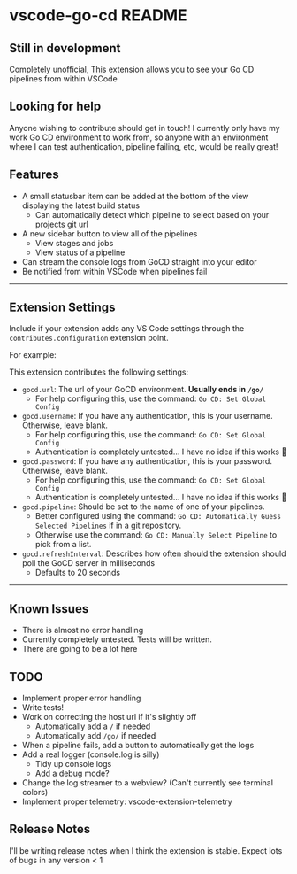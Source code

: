 # vscode-go-cd README

## **Still in development**

Completely unofficial, This extension allows you to see your Go CD pipelines from within VSCode

## Looking for help

Anyone wishing to contribute should get in touch! 
I currently only have my work Go CD environment to work from, so anyone with an environment where I can test authentication, pipeline failing, etc, would be really great!

## Features

- A small statusbar item can be added at the bottom of the view displaying the latest build status
  - Can automatically detect which pipeline to select based on your projects git url
- A new sidebar button to view all of the pipelines
  - View stages and jobs
  - View status of a pipeline
- Can stream the console logs from GoCD straight into your editor
- Be notified from within VSCode when pipelines fail

-----------------------------------------------------------------------------------------------------------

## Extension Settings

Include if your extension adds any VS Code settings through the `contributes.configuration` extension point.

For example:

This extension contributes the following settings:
* `gocd.url`: The url of your GoCD environment. **Usually ends in `/go/`**
  * For help configuring this, use the command: `Go CD: Set Global Config`
* `gocd.username`: If you have any authentication, this is your username. Otherwise, leave blank.
  * For help configuring this, use the command: `Go CD: Set Global Config`
  * Authentication is completely untested... I have no idea if this works 😬
* `gocd.password`: If you have any authentication, this is your password. Otherwise, leave blank.
  * For help configuring this, use the command: `Go CD: Set Global Config`
  * Authentication is completely untested... I have no idea if this works 😬
* `gocd.pipeline`: Should be set to the name of one of your pipelines.
  * Better configured using the command: `Go CD: Automatically Guess Selected Pipelines` if in a git repository.
  * Otherwise use the command: `Go CD: Manually Select Pipeline` to pick from a list.
* `gocd.refreshInterval`: Describes how often should the extension should poll the GoCD server in milliseconds
  * Defaults to 20 seconds

-----------------------------------------------------------------------------------------------------------

## Known Issues

* There is almost no error handling
* Currently completely untested. Tests will be written. 
* There are going to be a lot here

## TODO
- Implement proper error handling
- Write tests!
- Work on correcting the host url if it's slightly off
  - Automatically add a `/` if needed
  - Automatically add `/go/` if needed
- When a pipeline fails, add a button to automatically get the logs
- Add a real logger (console.log is silly)
  - Tidy up console logs
  - Add a debug mode?
- Change the log streamer to a webview? (Can't currently see terminal colors)
- Implement proper telemetry: vscode-extension-telemetry

## Release Notes

I'll be writing release notes when I think the extension is stable.
Expect lots of bugs in any version < 1 




